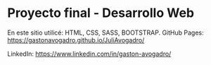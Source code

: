 # Proyecto final - Desarrollo Web
En este sitio utilicé: HTML, CSS, SASS, BOOTSTRAP.
GitHub Pages: https://gastonavogadro.github.io/JuliAvogadro/

LinkedIn: https://www.linkedin.com/in/gaston-avogadro/
